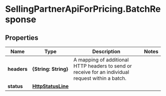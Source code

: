 # SellingPartnerApiForPricing.BatchResponse

## Properties

Name | Type | Description | Notes
------------ | ------------- | ------------- | -------------
**headers** | **{String: String}** | A mapping of additional HTTP headers to send or receive for an individual request within a batch. | 
**status** | [**HttpStatusLine**](HttpStatusLine.md) |  | 


